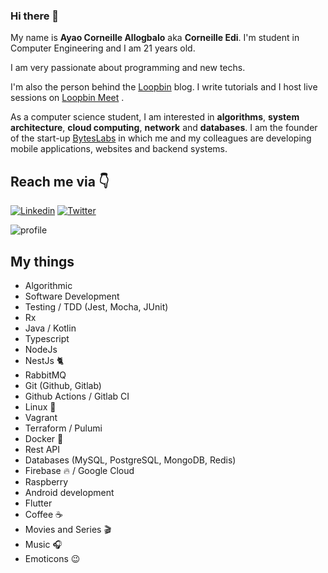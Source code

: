 ### Hi there 👋

My name is **Ayao Corneille Allogbalo** aka **Corneille Edi**. I'm student in Computer Engineering and I am 21 years old.

I am very passionate about programming and new techs.

I'm also the person behind the [Loopbin](https://loopbin.dev) blog. I write tutorials and I host live sessions on [Loopbin Meet](https://meet.loopbin.dev) .

As a computer science student, I am interested in **algorithms**, **system architecture**, **cloud computing**, **network** and **databases**. I am the founder of the start-up [BytesLabs](https://byteslabs.dev) in which me and my colleagues are developing mobile applications, websites and backend systems.

## Reach me via 👇

[![Linkedin](https://img.shields.io/badge/LinkedIn-blue.svg?style=for-the-badge&logo=linkedin)](https://www.linkedin.com/in/ayao-corneille-allogbalo/)
[![Twitter](https://img.shields.io/badge/Twitter-skyblue.svg?style=for-the-badge&logo=twitter)](https://twitter.com/CorneilleEdi)

<img src="https://github-readme-stats.vercel.app/api?username=CorneilleEdi&&show_icons=true&title_color=ffffff&icon_color=ffd974&text_color=ffffff&bg_color=091012" alt="profile">

## My things
- Algorithmic
- Software Development
- Testing / TDD (Jest, Mocha, JUnit)
- Rx
- Java / Kotlin
- Typescript
- NodeJs
- NestJs 🐈
- RabbitMQ
- Git (Github, Gitlab)
- Github Actions / Gitlab CI
- Linux 🐧
- Vagrant
- Terraform / Pulumi
- Docker 🐳
- Rest API
- Databases (MySQL, PostgreSQL, MongoDB, Redis)
- Firebase 🔥 / Google Cloud
- Raspberry
- Android development
- Flutter
- Coffee ☕️
- Movies and Series 🎬
- Music 🎧
- Emoticons 😉
